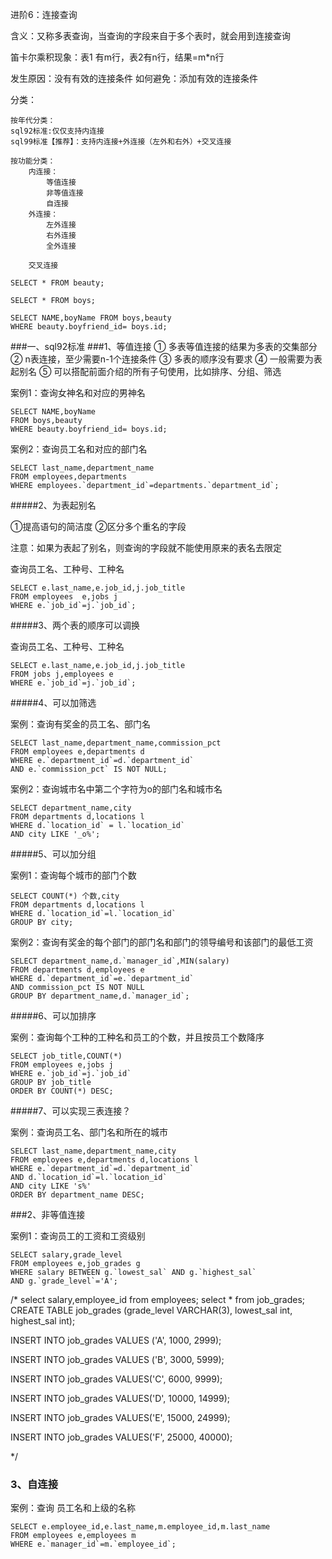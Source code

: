 进阶6：连接查询


含义：又称多表查询，当查询的字段来自于多个表时，就会用到连接查询

笛卡尔乘积现象：表1 有m行，表2有n行，结果=m*n行

发生原因：没有有效的连接条件
如何避免：添加有效的连接条件

分类：

```ejs
按年代分类：
sql92标准:仅仅支持内连接
sql99标准【推荐】：支持内连接+外连接（左外和右外）+交叉连接

按功能分类：
	内连接：
		等值连接
		非等值连接
		自连接
	外连接：
		左外连接
		右外连接
		全外连接
	
	交叉连接
```

```
SELECT * FROM beauty;

SELECT * FROM boys;

SELECT NAME,boyName FROM boys,beauty
WHERE beauty.boyfriend_id= boys.id;
```



###一、sql92标准
###1、等值连接
① 多表等值连接的结果为多表的交集部分
② n表连接，至少需要n-1个连接条件
③ 多表的顺序没有要求
④ 一般需要为表起别名
⑤ 可以搭配前面介绍的所有子句使用，比如排序、分组、筛选

案例1：查询女神名和对应的男神名

```mysql
SELECT NAME,boyName 
FROM boys,beauty
WHERE beauty.boyfriend_id= boys.id;
```

案例2：查询员工名和对应的部门名

```mysql
SELECT last_name,department_name
FROM employees,departments
WHERE employees.`department_id`=departments.`department_id`;
```



#####2、为表起别名

①提高语句的简洁度
②区分多个重名的字段

注意：如果为表起了别名，则查询的字段就不能使用原来的表名去限定



查询员工名、工种号、工种名

```mysql
SELECT e.last_name,e.job_id,j.job_title
FROM employees  e,jobs j
WHERE e.`job_id`=j.`job_id`;
```




#####3、两个表的顺序可以调换

查询员工名、工种号、工种名

```mysql
SELECT e.last_name,e.job_id,j.job_title
FROM jobs j,employees e
WHERE e.`job_id`=j.`job_id`;
```


#####4、可以加筛选

案例：查询有奖金的员工名、部门名

```mysql
SELECT last_name,department_name,commission_pct
FROM employees e,departments d
WHERE e.`department_id`=d.`department_id`
AND e.`commission_pct` IS NOT NULL;
```

案例2：查询城市名中第二个字符为o的部门名和城市名

```mysql
SELECT department_name,city
FROM departments d,locations l
WHERE d.`location_id` = l.`location_id`
AND city LIKE '_o%';
```

#####5、可以加分组

案例1：查询每个城市的部门个数

```mysql
SELECT COUNT(*) 个数,city
FROM departments d,locations l
WHERE d.`location_id`=l.`location_id`
GROUP BY city;
```

案例2：查询有奖金的每个部门的部门名和部门的领导编号和该部门的最低工资

```mysql
SELECT department_name,d.`manager_id`,MIN(salary)
FROM departments d,employees e
WHERE d.`department_id`=e.`department_id`
AND commission_pct IS NOT NULL
GROUP BY department_name,d.`manager_id`;
```

#####6、可以加排序

案例：查询每个工种的工种名和员工的个数，并且按员工个数降序

```mysql
SELECT job_title,COUNT(*)
FROM employees e,jobs j
WHERE e.`job_id`=j.`job_id`
GROUP BY job_title
ORDER BY COUNT(*) DESC;
```




#####7、可以实现三表连接？

案例：查询员工名、部门名和所在的城市

```mysql
SELECT last_name,department_name,city
FROM employees e,departments d,locations l
WHERE e.`department_id`=d.`department_id`
AND d.`location_id`=l.`location_id`
AND city LIKE 's%'
ORDER BY department_name DESC;
```



###2、非等值连接

案例1：查询员工的工资和工资级别

```mysql
SELECT salary,grade_level
FROM employees e,job_grades g
WHERE salary BETWEEN g.`lowest_sal` AND g.`highest_sal`
AND g.`grade_level`='A';
```

/*
select salary,employee_id from employees;
select * from job_grades;
CREATE TABLE job_grades
(grade_level VARCHAR(3),
 lowest_sal  int,
 highest_sal int);

INSERT INTO job_grades
VALUES ('A', 1000, 2999);

INSERT INTO job_grades
VALUES ('B', 3000, 5999);

INSERT INTO job_grades
VALUES('C', 6000, 9999);

INSERT INTO job_grades
VALUES('D', 10000, 14999);

INSERT INTO job_grades
VALUES('E', 15000, 24999);

INSERT INTO job_grades
VALUES('F', 25000, 40000);

*/



### 3、自连接



案例：查询 员工名和上级的名称

```mysql
SELECT e.employee_id,e.last_name,m.employee_id,m.last_name
FROM employees e,employees m
WHERE e.`manager_id`=m.`employee_id`;
```





















